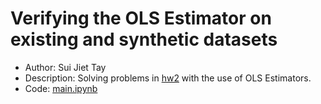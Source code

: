 # Verifying the OLS Estimator on existing and synthetic datasets

- Author: Sui Jiet Tay
- Description: Solving problems in [hw2](./hw2.pdf) with the use of OLS Estimators.
- Code: [main.ipynb](./main.ipynb)




